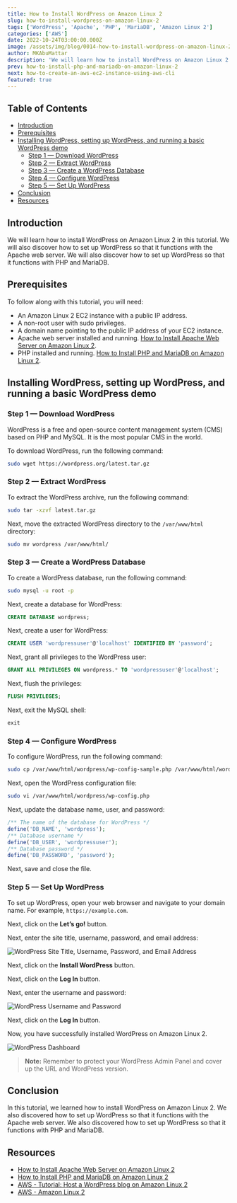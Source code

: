 ```yaml
---
title: How to Install WordPress on Amazon Linux 2
slug: how-to-install-wordpress-on-amazon-linux-2
tags: ['WordPress', 'Apache', 'PHP', 'MariaDB', 'Amazon Linux 2']
categories: ['AWS']
date: 2022-10-24T03:00:00.000Z
image: /assets/img/blog/0014-how-to-install-wordpress-on-amazon-linux-2/how-to-install-wordpress-on-amazon-linux-2.png
author: MKAbuMattar
description: 'We will learn how to install WordPress on Amazon Linux 2 in this tutorial. We will also discover how to set up WordPress so that it functions with the Apache web server. We will also discover how to set up WordPress so that it functions with PHP and MariaDB.'
prev: how-to-install-php-and-mariadb-on-amazon-linux-2
next: how-to-create-an-aws-ec2-instance-using-aws-cli
featured: true
---
```


## Table of Contents

- [Introduction](#introduction)
- [Prerequisites](#prerequisites)
- [Installing WordPress, setting up WordPress, and running a basic WordPress demo](#installing-wordpress-setting-up-wordpress-and-running-a-basic-wordpress-demo)
  - [Step 1 — Download WordPress](#step-1--download-wordpress)
  - [Step 2 — Extract WordPress](#step-2--extract-wordpress)
  - [Step 3 — Create a WordPress Database](#step-3--create-a-wordpress-database)
  - [Step 4 — Configure WordPress](#step-4--configure-wordpress)
  - [Step 5 — Set Up WordPress](#step-5--set-up-wordpress)
- [Conclusion](#conclusion)
- [Resources](#resources)

## Introduction

We will learn how to install WordPress on Amazon Linux 2 in this tutorial. We will also discover how to set up WordPress so that it functions with the Apache web server. We will also discover how to set up WordPress so that it functions with PHP and MariaDB.

## Prerequisites

To follow along with this tutorial, you will need:

- An Amazon Linux 2 EC2 instance with a public IP address.
- A non-root user with sudo privileges.
- A domain name pointing to the public IP address of your EC2 instance.
- Apache web server installed and running. [How to Install Apache Web Server on Amazon Linux 2](/blog/post/how-to-install-apache-web-server-on-amazon-linux-2).
- PHP installed and running. [How to Install PHP and MariaDB on Amazon Linux 2](/blog/post/how-to-install-php-and-mariadb-on-amazon-linux-2).

## Installing WordPress, setting up WordPress, and running a basic WordPress demo

### Step 1 — Download WordPress

WordPress is a free and open-source content management system (CMS) based on PHP and MySQL. It is the most popular CMS in the world.

To download WordPress, run the following command:

```bash
sudo wget https://wordpress.org/latest.tar.gz
```

### Step 2 — Extract WordPress

To extract the WordPress archive, run the following command:

```bash
sudo tar -xzvf latest.tar.gz
```

Next, move the extracted WordPress directory to the `/var/www/html` directory:

```bash
sudo mv wordpress /var/www/html/
```

### Step 3 — Create a WordPress Database

To create a WordPress database, run the following command:

```bash
sudo mysql -u root -p
```

Next, create a database for WordPress:

```sql
CREATE DATABASE wordpress;
```

Next, create a user for WordPress:

```sql
CREATE USER 'wordpressuser'@'localhost' IDENTIFIED BY 'password';
```

Next, grant all privileges to the WordPress user:

```sql
GRANT ALL PRIVILEGES ON wordpress.* TO 'wordpressuser'@'localhost';
```

Next, flush the privileges:

```sql
FLUSH PRIVILEGES;
```

Next, exit the MySQL shell:

```sql
exit
```

### Step 4 — Configure WordPress

To configure WordPress, run the following command:

```bash
sudo cp /var/www/html/wordpress/wp-config-sample.php /var/www/html/wordpress/wp-config.php
```

Next, open the WordPress configuration file:

```bash
sudo vi /var/www/html/wordpress/wp-config.php
```

Next, update the database name, user, and password:

```php
/** The name of the database for WordPress */
define('DB_NAME', 'wordpress');
/** Database username */
define('DB_USER', 'wordpressuser');
/** Database password */
define('DB_PASSWORD', 'password');
```

Next, save and close the file.

### Step 5 — Set Up WordPress

To set up WordPress, open your web browser and navigate to your domain name. For example, `https://example.com`.

Next, click on the **Let’s go!** button.

Next, enter the site title, username, password, and email address:

![WordPress Site Title, Username, Password, and Email Address](/assets/img/blog/0014-how-to-install-wordpress-on-amazon-linux-2/wordpress-site-title-username-password-and-email-address.png)

Next, click on the **Install WordPress** button.

Next, click on the **Log In** button.

Next, enter the username and password:

![WordPress Username and Password](/assets/img/blog/0014-how-to-install-wordpress-on-amazon-linux-2/wordpress-username-and-password.png)

Next, click on the **Log In** button.

Now, you have successfully installed WordPress on Amazon Linux 2.

![WordPress Dashboard](/assets/img/blog/0014-how-to-install-wordpress-on-amazon-linux-2/wordpress-dashboard.png)

> **Note:** Remember to protect your WordPress Admin Panel and cover up the URL and WordPress version.

## Conclusion

In this tutorial, we learned how to install WordPress on Amazon Linux 2. We also discovered how to set up WordPress so that it functions with the Apache web server. We also discovered how to set up WordPress so that it functions with PHP and MariaDB.

## Resources

- [How to Install Apache Web Server on Amazon Linux 2](/blog/post/how-to-install-apache-web-server-on-amazon-linux-2)
- [How to Install PHP and MariaDB on Amazon Linux 2](/blog/post/how-to-install-php-and-mariadb-on-amazon-linux-2)
- [AWS - Tutorial: Host a WordPress blog on Amazon Linux 2](https://docs.aws.amazon.com/AWSEC2/latest/UserGuide/hosting-wordpress.html)
- [AWS - Amazon Linux 2](https://aws.amazon.com/amazon-linux-2/)
